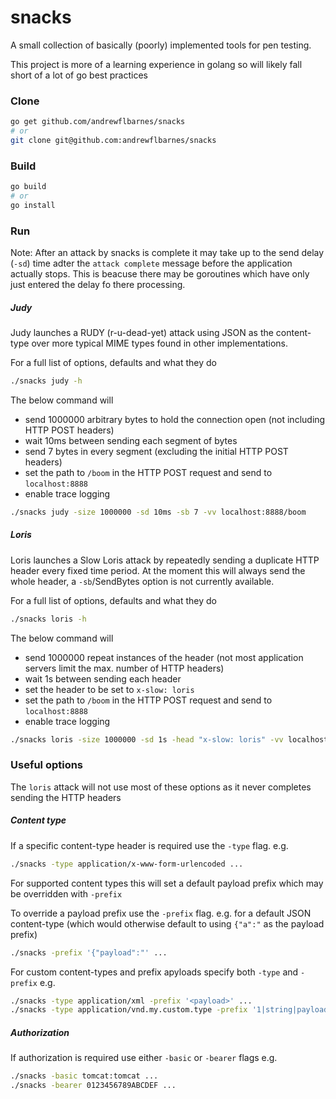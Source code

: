 # snacks

A small collection of basically (poorly) implemented tools for pen testing.

This project is more of a learning experience in golang so will likely fall short of a lot of go best practices

### Clone
```bash
go get github.com/andrewflbarnes/snacks
# or
git clone git@github.com:andrewflbarnes/snacks
```

### Build
```bash
go build
# or
go install
```

### Run

Note: After an attack by snacks is complete it may take up to the send delay (`-sd`) time adter the `attack complete` message
before the application actually stops. This is beacuse there may be goroutines which have only just entered the delay fo there
processing.

##### Judy

Judy launches a RUDY (r-u-dead-yet) attack using JSON as the content-type over more typical
MIME types found in other implementations.

For a full list of options, defaults and what they do
```bash
./snacks judy -h
```

The below command will
- send 1000000 arbitrary bytes to hold the connection open (not including HTTP POST headers)
- wait 10ms between sending each segment of bytes
- send 7 bytes in every segment (excluding the initial HTTP POST headers)
- set the path to `/boom` in the HTTP POST request and send to `localhost:8888`
- enable trace logging
```bash
./snacks judy -size 1000000 -sd 10ms -sb 7 -vv localhost:8888/boom
```


##### Loris

Loris launches a Slow Loris attack by repeatedly sending a duplicate HTTP header every fixed time period.
At the moment this will always send the whole header, a `-sb`/SendBytes option is not currently available.

For a full list of options, defaults and what they do
```bash
./snacks loris -h
```

The below command will
- send 1000000 repeat instances of the header (not most application servers limit the max. number of HTTP headers)
- wait 1s between sending each header
- set the header to be set to `x-slow: loris`
- set the path to `/boom` in the HTTP POST request and send to `localhost:8888`
- enable trace logging
```bash
./snacks loris -size 1000000 -sd 1s -head "x-slow: loris" -vv localhost:8888/boom
```

### Useful options

The `loris` attack will not use most of these options as it never completes sending the HTTP headers

##### Content type

If a specific content-type header is required use the `-type` flag. e.g.
```bash
./snacks -type application/x-www-form-urlencoded ...
```

For supported content types this will set a default payload prefix which may be overridden with `-prefix`

To override a payload prefix use the `-prefix` flag. e.g. for a default JSON content-type (which would otherwise
default to using `{"a":"` as the payload prefix)
```bash
./snacks -prefix '{"payload":"' ...
```

For custom content-types and prefix apyloads specify both `-type` and `-prefix` e.g.
```bash
./snacks -type application/xml -prefix '<payload>' ...
./snacks -type application/vnd.my.custom.type -prefix '1|string|payload|' ...
```

##### Authorization

If authorization is required use either `-basic` or `-bearer` flags e.g.
```bash
./snacks -basic tomcat:tomcat ...
./snacks -bearer 0123456789ABCDEF ...
```